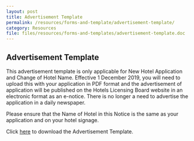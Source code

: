```yaml
---
layout: post
title: Advertisement Template
permalink: /resources/forms-and-template/advertisement-template/
category: Resources
file: files/resources/forms-and-templates/advertisement-template.doc
---
```

Advertisement Template
---
 
This advertisement template is only applicable for New Hotel Application and Change of Hotel Name. Effective 1 December 2019, you will need to upload this with your application in PDF format and the advertisement of application will be published on the Hotels Licensing Board website in an electronic format as an e-notice. There is no longer a need to advertise the application in a daily newspaper. 

Please ensure that the Name of Hotel in this Notice is the same as your application and on your hotel signage. 

Click [here](https://go.gov.sg/hlb-enoticetemplate) to download the Advertisement Template.